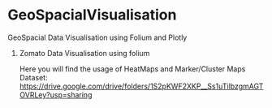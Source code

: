 # GeoSpacialVisualisation
GeoSpacial Data Visualisation using Folium and Plotly
1) Zomato Data Visualisation using folium 
   
   Here you will find the usage of HeatMaps and Marker/Cluster Maps
   Dataset: https://drive.google.com/drive/folders/1S2pKWF2XKP__Ss1uTilbzgmAGTOVRLey?usp=sharing
   
   
